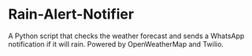 # Rain-Alert-Notifier
A Python script that checks the weather forecast and sends a WhatsApp notification if it will rain. Powered by OpenWeatherMap and Twilio.
